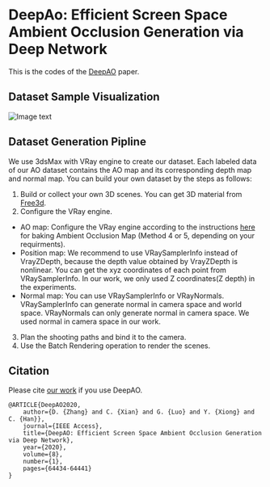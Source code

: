 # DeepAo: Efficient Screen Space Ambient Occlusion Generation via Deep Network
This is the codes of the [DeepAO](https://ieeexplore.ieee.org/document/9052668) paper.

## Dataset Sample Visualization
![Image text](image)

## Dataset Generation Pipline  
We use 3dsMax with VRay engine to create our dataset. Each labeled data of our AO dataset contains the AO map and its corresponding depth map and normal map. 
You can build your own dataset by the steps as follows:   
1. Build or collect your own 3D scenes. You can get 3D material from [Free3d](https://free3d.com/zh/?__cf_chl_captcha_tk__=de16bd0727a079082c4c7c81bae2e15d16fb5fb9-1587184515-0-AbhP8f7FreGGyussw_P5ZZT-4NMkKXy6WY4tHAbts9CK-Xi-X-cwEBMTpZwo0n099A7FZiqv1OwzTvXf9oAs5swy0eG-ZHeH66MprcCtesmypmZ1MmIwWlPJc5iQMfc21AhD9xhd3zUUCBzDK37QHM92Xju3xRpwpLcpDBmldcD2RtRKVQVX6InO3Md9_lq4FTqAaYfJgE5az3oQZI5r3IDJ-rUMoQ8E3XpJmh4uVohqqZ_Spj7hgbLFVuJrSjypJFiXuyZVic4nXMjTfZgEYpzzUPrhQH_B8v03KCtVtNu7U_Y49t0BkSLQZOPL5rhu8DOUTj4lkMqddFf6uYzA-o1g2T0LxTeQQC3UV7viUMyFdCGH2CgZ8GE41CfAy1aLKg).  
2. Configure the VRay engine.  
  + AO map: Configure the VRay engine according to the instructions [here](http://www.laurenscorijn.com/articles/ambient-occlusion-baking)  for baking Ambient Occlusion Map (Method 4 or 5, depending on your requirments).  
  + Position map: We recommend to use VRaySamplerInfo instead of VrayZDepth, because the depth value obtained by VrayZDepth is nonlinear. You can get the xyz coordinates of each point from VRaySamplerInfo. In our work, we only used Z coordinates(Z depth) in the experiments.   
  + Normal map: You can use VRaySamplerInfo or VRayNormals. VRaySamplerInfo can generate normal in camera space and world space. VRayNormals can only generate normal in camera space. We used normal in camera space in our work.  
  
3. Plan the shooting paths and bind it to the camera.  
4. Use the Batch Rendering operation to render the scenes.     

## Citation 
Please cite [our work](https://ieeexplore.ieee.org/document/9052668) if you use DeepAO.

```
@ARTICLE{DeepAO2020,
	author={D. {Zhang} and C. {Xian} and G. {Luo} and Y. {Xiong} and C. {Han}}, 
	journal={IEEE Access}, 
	title={DeepAO: Efficient Screen Space Ambient Occlusion Generation via Deep Network}, 
	year={2020}, 
	volume={8}, 
	number={1}, 
	pages={64434-64441}
}
```
